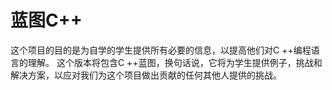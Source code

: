 # 蓝图C++

这个项目的目的是为自学的学生提供所有必要的信息，以提高他们对C ++编程语言的理解。
这个版本将包含C ++蓝图，换句话说，它将为学生提供例子，挑战和解决方案，以应对我们为这个项目做出贡献的任何其他人提供的挑战。
